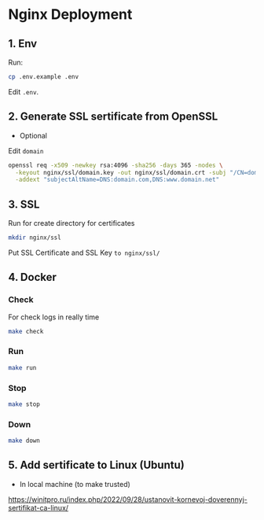 # Nginx Deployment


## 1. Env
Run:
```bash
cp .env.example .env
```

Edit `.env`.


## 2. Generate SSL sertificate from OpenSSL
* Optional

Edit `domain`
```bash
openssl req -x509 -newkey rsa:4096 -sha256 -days 365 -nodes \
  -keyout nginx/ssl/domain.key -out nginx/ssl/domain.crt -subj "/CN=domain.com" \
  -addext "subjectAltName=DNS:domain.com,DNS:www.domain.net"
```


## 3. SSL
Run for create directory for certificates
```bash
mkdir nginx/ssl
```
Put SSL Certificate and SSL Key `to nginx/ssl/`


## 4. Docker
### Check
For check logs in really time
```bash
make check
```

### Run
```bash
make run
```

### Stop
```bash
make stop
```

### Down
```bash
make down
```


## 5. Add sertificate to Linux (Ubuntu)
* In local machine (to make trusted)

https://winitpro.ru/index.php/2022/09/28/ustanovit-kornevoj-doverennyj-sertifikat-ca-linux/



<!-- No work ...
```bash
openssl req -x509 -nodes -days 365 - subj "/C=RU/ST=Ural/O=domain, Inc./CN=domain.ru" -addext "subjectAltName=DNS:domain.ru" -newkey rsa:2048 -keyout /etc/ssl/private/nginx-selfsigned.key -out /etc/ssl/certs/nginx-selfsigned.crt;
``` -->
